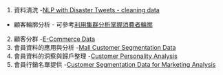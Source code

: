 1. 資料清洗 -[NLP with Disaster Tweets - cleaning data](https://www.kaggle.com/datasets/vbmokin/nlp-with-disaster-tweets-cleaning-data)
-  顧客輪廓分析 - 可參考[利用集群分析掌握消費者輪廓](https://medium.com/finformation%E7%95%B6%E7%A8%8B%E5%BC%8F%E9%81%87%E4%B8%8A%E8%B2%A1%E5%8B%99%E9%87%91%E8%9E%8D/%E5%88%A9%E7%94%A8%E9%9B%86%E7%BE%A4%E5%88%86%E6%9E%90%E6%8E%8C%E6%8F%A1%E6%B6%88%E8%B2%BB%E8%80%85%E8%BC%AA%E5%BB%93-python%E5%AF%A6%E4%BD%9C-%E4%B8%80-7086082fbb2e)
2. 顧客分群 -[E-Commerce Data](https://www.kaggle.com/datasets/carrie1/ecommerce-data)
3. 會員資料的應用與分析 -[Mall Customer Segmentation Data](https://www.kaggle.com/datasets/vjchoudhary7/customer-segmentation-tutorial-in-python/code)
4. 會員資料的洞察與歸戶整理 -[Customer Personality Analysis](https://github.com/g-aditi/customer-personality-analysis?tab=readme-ov-file)
5. 會員行銷名單提供  -[Customer Segmentation Data for Marketing Analysis](https://www.kaggle.com/datasets/fahmidachowdhury/customer-segmentation-data-for-marketing-analysis)
